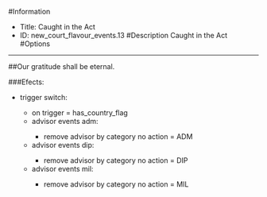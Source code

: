 #Information
 - Title: Caught in the Act
 - ID: new_court_flavour_events.13
#Description
Caught in the Act
#Options

___
##Our gratitude shall be eternal.

###Efects:<ul><li>trigger switch:</li><ul><li>on trigger = has_country_flag</li><li>advisor events adm:</li><ul><li>remove advisor by category no action = ADM</li></ul><li>advisor events dip:</li><ul><li>remove advisor by category no action = DIP</li></ul><li>advisor events mil:</li><ul><li>remove advisor by category no action = MIL</li></ul></ul></ul>

